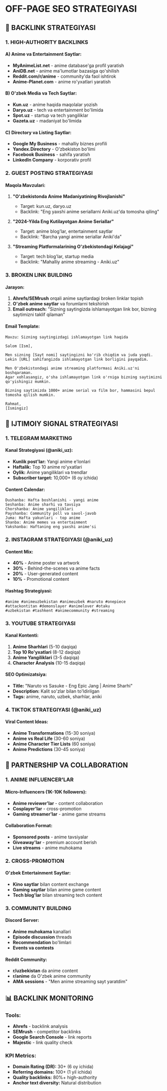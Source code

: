# OFF-PAGE SEO STRATEGIYASI

## 🔗 BACKLINK STRATEGIYASI

### 1. HIGH-AUTHORITY BACKLINKS

#### A) Anime va Entertainment Saytlar:
- **MyAnimeList.net** - anime database'ga profil yaratish
- **AniDB.net** - anime ma'lumotlar bazasiga qo'shilish
- **Reddit.com/r/anime** - community'da faol ishtirok
- **Anime-Planet.com** - anime ro'yxatlari yaratish

#### B) O'zbek Media va Tech Saytlar:
- **Kun.uz** - anime haqida maqolalar yozish
- **Daryo.uz** - tech va entertainment bo'limida
- **Spot.uz** - startup va tech yangiliklar
- **Gazeta.uz** - madaniyat bo'limida

#### C) Directory va Listing Saytlar:
- **Google My Business** - mahalliy biznes profili
- **Yandex.Directory** - O'zbekiston bo'limi
- **Facebook Business** - sahifa yaratish
- **LinkedIn Company** - korporativ profil

### 2. GUEST POSTING STRATEGIYASI

#### Maqola Mavzulari:
1. **"O'zbekistonda Anime Madaniyatining Rivojlanishi"**
   - Target: kun.uz, daryo.uz
   - Backlink: "Eng yaxshi anime seriallarni Aniki.uz'da tomosha qiling"

2. **"2024-Yilda Eng Kutilayotgan Anime Seriallar"**
   - Target: anime blog'lar, entertainment saytlar
   - Backlink: "Barcha yangi anime seriallar Aniki'da"

3. **"Streaming Platformalarining O'zbekistondagi Kelajagi"**
   - Target: tech blog'lar, startup media
   - Backlink: "Mahalliy anime streaming - Aniki.uz"

### 3. BROKEN LINK BUILDING

#### Jarayon:
1. **Ahrefs/SEMrush** orqali anime saytlardagi broken linklar topish
2. **O'zbek anime saytlar** va forumlarni tekshirish
3. **Email outreach:** "Sizning saytingizda ishlamayotgan link bor, bizning saytimizni taklif qilaman"

#### Email Template:
```
Mavzu: Sizning saytingizdagi ishlamayotgan link haqida

Salom [Ism],

Men sizning [Sayt nomi] saytingizni ko'rib chiqdim va juda yoqdi. 
Lekin [URL] sahifangizda ishlamayotgan link borligini payqadim.

Men O'zbekistondagi anime streaming platformasi Aniki.uz'ni boshqaraman. 
Agar xohlasangiz, o'sha ishlamayotgan link o'rniga bizning saytimizni qo'yishingiz mumkin.

Bizning saytimizda 1000+ anime serial va film bor, hammasini bepul tomosha qilish mumkin.

Rahmat,
[Ismingiz]
```

## 📱 IJTIMOIY SIGNAL STRATEGIYASI

### 1. TELEGRAM MARKETING

#### Kanal Strategiyasi (@aniki_uz):
- **Kunlik post'lar:** Yangi anime e'lonlari
- **Haftalik:** Top 10 anime ro'yxatlari  
- **Oylik:** Anime yangiliklari va trendlar
- **Subscriber target:** 10,000+ (6 oy ichida)

#### Content Calendar:
```
Dushanba: Hafta boshlanishi - yangi anime
Seshanba: Anime sharhi va tavsiya
Chorshanba: Anime yangiliklari
Payshanba: Community poll va savol-javob
Juma: Hafta yakunlari - top anime
Shanba: Anime memes va entertainment
Yakshanba: Haftaning eng yaxshi anime'si
```

### 2. INSTAGRAM STRATEGIYASI (@aniki_uz)

#### Content Mix:
- **40%** - Anime poster va artwork
- **30%** - Behind-the-scenes va anime facts
- **20%** - User-generated content
- **10%** - Promotional content

#### Hashtag Strategiyasi:
```
#anime #animeuzbekistan #animeuzbek #naruto #onepiece 
#attackontitan #demonslayer #animelover #otaku 
#uzbekistan #tashkent #animecommunity #streaming
```

### 3. YOUTUBE STRATEGIYASI

#### Kanal Kontenti:
1. **Anime Sharhlari** (5-10 daqiqa)
2. **Top 10 Ro'yxatlari** (8-12 daqiqa)  
3. **Anime Yangiliklari** (3-5 daqiqa)
4. **Character Analysis** (10-15 daqiqa)

#### SEO Optimizatsiya:
- **Title:** "Naruto vs Sasuke - Eng Epic Jang | Anime Sharhi"
- **Description:** Kalit so'zlar bilan to'ldirilgan
- **Tags:** anime, naruto, uzbek, sharhlar, aniki

### 4. TIKTOK STRATEGIYASI (@aniki_uz)

#### Viral Content Ideas:
- **Anime Transformations** (15-30 soniya)
- **Anime vs Real Life** (30-60 soniya)
- **Anime Character Tier Lists** (60 soniya)
- **Anime Predictions** (30-45 soniya)

## 🤝 PARTNERSHIP VA COLLABORATION

### 1. ANIME INFLUENCER'LAR

#### Micro-Influencers (1K-10K followers):
- **Anime reviewer'lar** - content collaboration
- **Cosplayer'lar** - cross-promotion
- **Gaming streamer'lar** - anime game streams

#### Collaboration Format:
- **Sponsored posts** - anime tavsiyalar
- **Giveaway'lar** - premium account berish
- **Live streams** - anime muhokama

### 2. CROSS-PROMOTION

#### O'zbek Entertainment Saytlar:
- **Kino saytlar** bilan content exchange
- **Gaming saytlar** bilan anime game content
- **Tech blog'lar** bilan streaming tech content

### 3. COMMUNITY BUILDING

#### Discord Server:
- **Anime muhokama** kanallari
- **Episode discussion** threads  
- **Recommendation** bo'limlari
- **Events va contests**

#### Reddit Community:
- **r/uzbekistan** da anime content
- **r/anime** da O'zbek anime community
- **AMA sessions** - "Men anime streaming sayt yaratdim"

## 📊 BACKLINK MONITORING

### Tools:
- **Ahrefs** - backlink analysis
- **SEMrush** - competitor backlinks
- **Google Search Console** - link reports
- **Majestic** - link quality check

### KPI Metrics:
- **Domain Rating (DR):** 30+ (6 oy ichida)
- **Referring domains:** 100+ (1 yil ichida)  
- **Quality backlinks:** 80%+ high-authority
- **Anchor text diversity:** Natural distribution